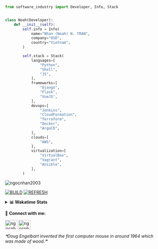 ```python
from software_industry import Developer, Info, Stack


class Noah(Developer):
    def __init__(self):
        self.info = Info(
            name="Nhan (Noah) N. TRAN",
            company="OSD",
            country="Vietnam",
        )

        self.stack = Stack(
            languages=[
                "Python",
                "Shell",
                "JS",
            ],
            frameworks=[
                "Django",
                "Flask",
                "VueJS",
            ],
            devops=[
                "Jenkins",
                "CloudFormation",
                "Terraform",
                "Docker",
                "ArgoCD",
            ],
            clouds=[
                "AWS",
            ],
            virtualization=[
                "VirtualBox",
                "Vagrant",
                "Ansible",
            ],
        )
```
<img src="https://komarev.com/ghpvc/?username=ngocnhan2003&label=Profile%20views&color=0e75b6&style=flat" alt="ngocnhan2003" /> 

[![BUILD](https://github.com/ngocnhan2003/ngocnhan2003/actions/workflows/001_build.yml/badge.svg)](https://github.com/ngocnhan2003/ngocnhan2003/actions/workflows/001_build.yml)
[![REFRESH](https://github.com/ngocnhan2003/ngocnhan2003/actions/workflows/002_refresh.yml/badge.svg)](https://github.com/ngocnhan2003/ngocnhan2003/actions/workflows/002_refresh.yml)

<details> 
  <summary><b>📊 Wakatime Stats</b></summary>
  <br>
  
<!--START_SECTION:waka-->
![Code Time](http://img.shields.io/badge/Code%20Time-627%20hrs%2011%20mins-blue)

**I'm an Early 🐤** 

```text
🌞 Morning    41 commits     ████░░░░░░░░░░░░░░░░░░░░░   18.72% 
🌆 Daytime    85 commits     █████████░░░░░░░░░░░░░░░░   38.81% 
🌃 Evening    50 commits     █████░░░░░░░░░░░░░░░░░░░░   22.83% 
🌙 Night      43 commits     █████░░░░░░░░░░░░░░░░░░░░   19.63%

```
📅 **I'm Most Productive on Monday** 

```text
Monday       112 commits    ████████████░░░░░░░░░░░░░   51.14% 
Tuesday      52 commits     ██████░░░░░░░░░░░░░░░░░░░   23.74% 
Wednesday    22 commits     ██░░░░░░░░░░░░░░░░░░░░░░░   10.05% 
Thursday     5 commits      ░░░░░░░░░░░░░░░░░░░░░░░░░   2.28% 
Friday       4 commits      ░░░░░░░░░░░░░░░░░░░░░░░░░   1.83% 
Saturday     9 commits      █░░░░░░░░░░░░░░░░░░░░░░░░   4.11% 
Sunday       15 commits     █░░░░░░░░░░░░░░░░░░░░░░░░   6.85%

```


📊 **This Week I Spent My Time On** 

```text
⌚︎ Time Zone: Asia/Ho_Chi_Minh

💬 Programming Languages: 
Go                       9 hrs 4 mins        █████████████████████░░░░   83.65% 
JavaScript               26 mins             █░░░░░░░░░░░░░░░░░░░░░░░░   4.13% 
Other                    20 mins             ░░░░░░░░░░░░░░░░░░░░░░░░░   3.17% 
Bash                     15 mins             ░░░░░░░░░░░░░░░░░░░░░░░░░   2.41% 
GraphQL                  15 mins             ░░░░░░░░░░░░░░░░░░░░░░░░░   2.36%

🔥 Editors: 
GoLand                   9 hrs 20 mins       █████████████████████░░░░   86.13% 
VS Code                  1 hr 30 mins        ███░░░░░░░░░░░░░░░░░░░░░░   13.87%

💻 Operating System: 
Linux                    10 hrs 50 mins      █████████████████████████   100.0%

```

**I Mostly Code in Python** 

```text
Python                   14 repos            ███████████░░░░░░░░░░░░░░   43.75% 
JavaScript               6 repos             ████░░░░░░░░░░░░░░░░░░░░░   18.75% 
TypeScript               2 repos             █░░░░░░░░░░░░░░░░░░░░░░░░   6.25% 
Kotlin                   2 repos             █░░░░░░░░░░░░░░░░░░░░░░░░   6.25% 
Vue                      2 repos             █░░░░░░░░░░░░░░░░░░░░░░░░   6.25%

```



 Last Updated on 08/11/2022 03:33:29 UTC+7
<!--END_SECTION:waka-->
</details>

🔗 **Connect with me:**

<a href="https://linkedin.com/in/ngocnhan2003" target="blank"><img align="center" src="https://raw.githubusercontent.com/rahuldkjain/github-profile-readme-generator/master/src/images/icons/Social/linked-in-alt.svg" alt="ngocnhan2003" height="30" width="40" /></a>
<a href="https://instagram.com/ngocnhan2003" target="blank"><img align="center" src="https://raw.githubusercontent.com/rahuldkjain/github-profile-readme-generator/master/src/images/icons/Social/instagram.svg" alt="ngocnhan2003" height="30" width="40" /></a>


<!--STARTS_HERE_QUOTE_README-->
<i>❝Doug Engelbart invented the first computer mouse in around 1964 which was made of wood.❞</i>
<!--ENDS_HERE_QUOTE_README-->
